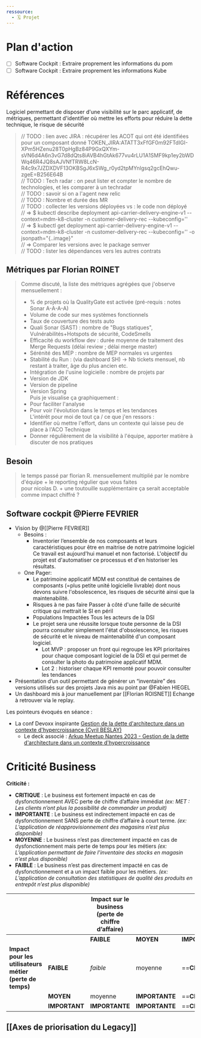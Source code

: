 ```yaml
---
ressource:
  - 🗓️ Projet
---
```

# Plan d'action

- [ ] Software Cockpit : Extraire proprement les informations du pom
- [ ] Software Cockpit : Extraire proprement les informations Kube

# Références

Logiciel permettant de disposer d'une visibilité sur le parc applicatif, de métriques, permettant d'identifier où mettre les efforts pour réduire la dette technique, le risque de sécurité

> // TODO : lien avec JIRA : récupérer les ACOT qui ont été identifiées pour un composant donné TOKEN_JIRA:ATATT3xFfGF0m92FTdIGI-XPm5HZenu28T0pHgBz84P9GxQXYm-sVN6d4A6n3vG7d8dQts8iAVB4hGtAk677vu4rLU1A1SMF9kp1ey2bWDWq46R4JQ8sAJVNfTRW8LcN-R4c9x7JZDXDVF13OKBSgJ6xSWg_r0yd2tpMYnlgsq2gcEhQwu-zgeE=B256E64B  
> // TODO : Tech radar : on peut lister et compter le nombre de technologies, et les comparer à un techradar  
> // TODO : savoir si on a l'agent new relic  
> // TODO : Nombre et durée des MR  
> // TODO : collecter les versions déployées vs : le code non déployé  
> //            => $ kubectl describe deployment api-carrier-delivery-engine-v1 --context=mdm-k8-cluster -n customer-delivery-rec --kubeconfig=''  
> //            => $ kubectl get deployment api-carrier-delivery-engine-v1 --context=mdm-k8-cluster -n customer-delivery-rec --kubeconfig='' -o jsonpath="{..image}"  
> //      => Comparer les versions avec le package semver  
> // TODO : lister les dépendances vers les autres contrats  
## Métriques par Florian ROINET  
  
> Comme discuté, la liste des métriques agrégées que j'observe mensuellement :  
> - % de projets où la QualityGate est activée (pré-requis : notes Sonar A-A-A-A)  
> - Volume de code sur mes systèmes fonctionnels  
> - Taux de couverture des tests auto  
> - Quali Sonar (SAST) : nombre de "Bugs statiques", Vulnérabilités+Hotspots de sécurité, CodeSmells  
> - Efficacité du workflow dev : durée moyenne de traitement des Merge Requests (délai review ; délai merge master)  
> - Sérénité des MEP : nombre de MEP normales vs urgentes  
> - Stabilité du Run : (via dashboard SH) -> Nb tickets mensuel, nb restant à traiter, âge du plus ancien etc.  
> - Intégration de l'usine logicielle : nombre de projets par  
> - Version de JDK  
> - Version de pipeline  
> - Version Spring  
> Puis je visualise ça graphiquement :  
> - Pour faciliter l'analyse  
> - Pour voir l'évolution dans le temps et les tendances  
> L'intérêt pour moi de tout ça / ce que j'en ressors :  
> - Identifier où mettre l'effort, dans un contexte qui laisse peu de place à l'ACO Technique  
> - Donner régulièrement de la visibilité à l'équipe, apporter matière à discuter de nos pratiques  
  
## Besoin  
  
> le temps passé par florian R. mensuellement multiplié par le nombre d'équipe + le reporting régulier que vous faites   
> pour nicolas D. + une toutouille supplémentaire ça serait acceptable comme impact chiffré ?


## Software cockpit @Pierre FEVRIER

- Vision by @[[Pierre FEVRIER]]
    - Besoins :
	    - Inventorier l’ensemble de nos composants et leurs caractéristiques pour être en maitrise de notre patrimoine logiciel
		      Ce travail est aujourd'hui manuel et non factorisé.​ 
		      L'objectif du projet est d'automatiser ce processus et d'en historiser les résultats.
	- One Pager:
		- Le patrimoine applicatif MDM est constitué de centaines de composants (=plus petite unité logicielle livrable) dont nous devons suivre l'obsolescence, les risques de sécurité ainsi que la maintenabilité.​
		- Risques à ne pas faire​
			  Passer à côté d'une faille de sécurité critique qui mettrait le SI en péril​
		- Populations​ Impactées​
			   Tous les acteurs de la DSI​
		- Le projet sera une réussite lorsque toute personne de la DSI pourra consulter simplement l'état d'obsolescence, les risques de sécurité et le niveau de maintenabilité d'un composant logiciel.​
			- Lot MVP : proposer un front qui regroupe les KPI prioritaires pour chaque composant logiciel de la DSI et qui permet de consulter la photo du patrimoine applicatif MDM.
			- Lot 2 : historiser chaque KPI remonté pour pouvoir consulter les tendances
- Présentation d’un outil permettant de générer un “inventaire” des versions utilisés sur des projets Java mis au point par @Fabien HIEGEL
- Un dashboard mis à jour manuellement par [[Florian ROISNET]]
Echange à retrouver via le replay.

Les pointeurs évoqués en séance :
- La conf Devoxx inspirante 
	  [Gestion de la dette d'architecture dans un contexte d'hypercroissance (Cyril BESLAY)](https://www.youtube.com/watch?v=F30CJnmzI8Y)
    - Le deck associé : [Arkup Meetup Nantes 2023 - Gestion de la dette d'architecture dans un contexte d'hypercroissance](https://speakerdeck.com/cicoub13/arkup-meetup-nantes-2023-gestion-de-la-dette-darchitecture-dans-un-contexte-dhypercroissance)


# Criticité Business 

**Criticité :**

- **CRITIQUE** : Le business est fortement impacté en cas de dysfonctionnement AVEC perte de chiffre d’affaire immédiat _(ex: MET : Les clients n’ont plus la possibilité de commander un produit)_
- **IMPORTANTE** : Le business est indirectement impacté en cas de dysfonctionnement SANS perte de chiffre d’affaire à court terme. _(ex: L’application de réapprovisionnement des magasins n’est plus disponible)_
- **MOYENNE** : Le business n’est pas directement impacté en cas de dysfonctionnement mais perte de temps pour les métiers _(ex: L’application permettant de faire l’inventaire des stocks en magasin n’est plus disponible)_
- **FAIBLE** : Le business n’est pas directement impacté en cas de dysfonctionnement et a un impact faible pour les métiers. _(ex: L’application de consultation des statistiques de qualité des produits en entrepôt n’est plus disponible)_

|  |  | **Impact sur le business (perte de chiffre d’affaire)** |  |  |
| ---- | ---- | ---- | ---- | ---- |
|  |  | **FAIBLE** | **MOYEN** | **IMPORTANT** |
| **Impact pour les utilisateurs métier (perte de temps)** | **FAIBLE** | *faible* | moyenne | ==**CRITIQUE**== |
|  | **MOYEN** | moyenne | **IMPORTANTE** | ==**CRITIQUE**== |
|  | **IMPORTANT** | **IMPORTANTE** | **IMPORTANTE** | ==**CRITIQUE**== |

## [[Axes de priorisation du Legacy]]